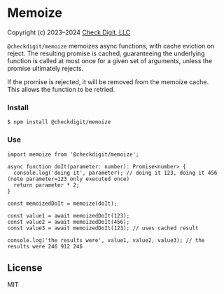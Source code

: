 # Memoize

Copyright (c) 2023–2024 [Check Digit, LLC](https://checkdigit.com)

`@checkdigit/memoize` memoizes async functions, with cache eviction on reject.
The resulting promise is cached, guaranteeing the underlying function is called at most once for a given set of
arguments, unless the promise ultimately rejects.

If the promise is rejected, it will be removed from the memoize cache.  
This allows the function to be retried.

### Install

```
$ npm install @checkdigit/memoize
```

### Use

```
import memoize from '@checkdigit/memoize';

async function doIt(parameter: number): Promise<number> {
  console.log('doing it', parameter); // doing it 123, doing it 456 (note parameter=123 only executed once)
  return parameter * 2;
}

const memoizedDoIt = memoize(doIt);

const value1 = await memoizedDoIt(123);
const value2 = await memoizedDoIt(456);
const value3 = await memoizedDoIt(123); // uses cached result

console.log('the results were', value1, value2, value3); // the results were 246 912 246
```

## License

MIT
